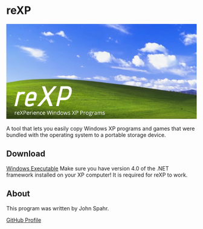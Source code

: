 # reXP
![reXP Banner](https://github.com/JohnSpahr/reXP/blob/master/reXP.png?raw=true)

A tool that lets you easily copy Windows XP programs and games that were bundled with the operating system to a portable storage device.

## Download
[Windows Executable](https://github.com/JohnSpahr/reXP/releases/download/v1.4.0/reXP_v1.4.0.exe)
Make sure you have version 4.0 of the .NET framework installed on your XP computer! It is required for reXP to work.

## About
This program was written by John Spahr.

[GitHub Profile](https://github.com/JohnSpahr)
